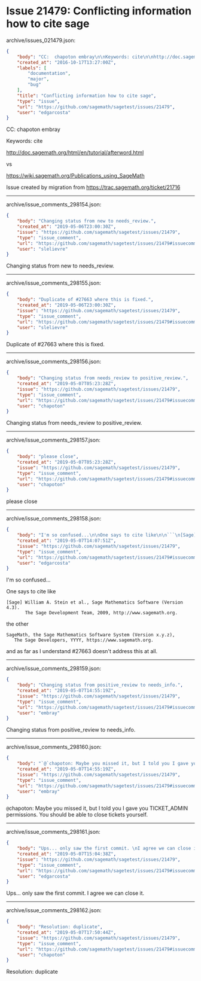 # Issue 21479: Conflicting information how to cite sage

archive/issues_021479.json:
```json
{
    "body": "CC:  chapoton embray\n\nKeywords: cite\n\nhttp://doc.sagemath.org/html/en/tutorial/afterword.html\n\nvs \n\nhttps://wiki.sagemath.org/Publications_using_SageMath\n\nIssue created by migration from https://trac.sagemath.org/ticket/21716\n\n",
    "created_at": "2016-10-17T13:27:00Z",
    "labels": [
        "documentation",
        "major",
        "bug"
    ],
    "title": "Conflicting information how to cite sage",
    "type": "issue",
    "url": "https://github.com/sagemath/sagetest/issues/21479",
    "user": "edgarcosta"
}
```
CC:  chapoton embray

Keywords: cite

http://doc.sagemath.org/html/en/tutorial/afterword.html

vs 

https://wiki.sagemath.org/Publications_using_SageMath

Issue created by migration from https://trac.sagemath.org/ticket/21716





---

archive/issue_comments_298154.json:
```json
{
    "body": "Changing status from new to needs_review.",
    "created_at": "2019-05-06T23:00:30Z",
    "issue": "https://github.com/sagemath/sagetest/issues/21479",
    "type": "issue_comment",
    "url": "https://github.com/sagemath/sagetest/issues/21479#issuecomment-298154",
    "user": "slelievre"
}
```

Changing status from new to needs_review.



---

archive/issue_comments_298155.json:
```json
{
    "body": "Duplicate of #27663 where this is fixed.",
    "created_at": "2019-05-06T23:00:30Z",
    "issue": "https://github.com/sagemath/sagetest/issues/21479",
    "type": "issue_comment",
    "url": "https://github.com/sagemath/sagetest/issues/21479#issuecomment-298155",
    "user": "slelievre"
}
```

Duplicate of #27663 where this is fixed.



---

archive/issue_comments_298156.json:
```json
{
    "body": "Changing status from needs_review to positive_review.",
    "created_at": "2019-05-07T05:23:28Z",
    "issue": "https://github.com/sagemath/sagetest/issues/21479",
    "type": "issue_comment",
    "url": "https://github.com/sagemath/sagetest/issues/21479#issuecomment-298156",
    "user": "chapoton"
}
```

Changing status from needs_review to positive_review.



---

archive/issue_comments_298157.json:
```json
{
    "body": "please close",
    "created_at": "2019-05-07T05:23:28Z",
    "issue": "https://github.com/sagemath/sagetest/issues/21479",
    "type": "issue_comment",
    "url": "https://github.com/sagemath/sagetest/issues/21479#issuecomment-298157",
    "user": "chapoton"
}
```

please close



---

archive/issue_comments_298158.json:
```json
{
    "body": "I'm so confused...\n\nOne says to cite like\n\n```\n[Sage] William A. Stein et al., Sage Mathematics Software (Version 4.3).\n       The Sage Development Team, 2009, http://www.sagemath.org.\n```\n\nthe other \n\n```\nSageMath, the Sage Mathematics Software System (Version x.y.z),\n   The Sage Developers, YYYY, https://www.sagemath.org.\n```\n\nand as far as I understand #27663 doesn't address this at all.",
    "created_at": "2019-05-07T14:07:51Z",
    "issue": "https://github.com/sagemath/sagetest/issues/21479",
    "type": "issue_comment",
    "url": "https://github.com/sagemath/sagetest/issues/21479#issuecomment-298158",
    "user": "edgarcosta"
}
```

I'm so confused...

One says to cite like

```
[Sage] William A. Stein et al., Sage Mathematics Software (Version 4.3).
       The Sage Development Team, 2009, http://www.sagemath.org.
```

the other 

```
SageMath, the Sage Mathematics Software System (Version x.y.z),
   The Sage Developers, YYYY, https://www.sagemath.org.
```

and as far as I understand #27663 doesn't address this at all.



---

archive/issue_comments_298159.json:
```json
{
    "body": "Changing status from positive_review to needs_info.",
    "created_at": "2019-05-07T14:55:19Z",
    "issue": "https://github.com/sagemath/sagetest/issues/21479",
    "type": "issue_comment",
    "url": "https://github.com/sagemath/sagetest/issues/21479#issuecomment-298159",
    "user": "embray"
}
```

Changing status from positive_review to needs_info.



---

archive/issue_comments_298160.json:
```json
{
    "body": "`@`chapoton: Maybe you missed it, but I told you I gave you TICKET_ADMIN permissions.  You should be able to close tickets yourself.",
    "created_at": "2019-05-07T14:55:19Z",
    "issue": "https://github.com/sagemath/sagetest/issues/21479",
    "type": "issue_comment",
    "url": "https://github.com/sagemath/sagetest/issues/21479#issuecomment-298160",
    "user": "embray"
}
```

`@`chapoton: Maybe you missed it, but I told you I gave you TICKET_ADMIN permissions.  You should be able to close tickets yourself.



---

archive/issue_comments_298161.json:
```json
{
    "body": "Ups... only saw the first commit. \nI agree we can close it.",
    "created_at": "2019-05-07T15:04:38Z",
    "issue": "https://github.com/sagemath/sagetest/issues/21479",
    "type": "issue_comment",
    "url": "https://github.com/sagemath/sagetest/issues/21479#issuecomment-298161",
    "user": "edgarcosta"
}
```

Ups... only saw the first commit. 
I agree we can close it.



---

archive/issue_comments_298162.json:
```json
{
    "body": "Resolution: duplicate",
    "created_at": "2019-05-07T17:50:44Z",
    "issue": "https://github.com/sagemath/sagetest/issues/21479",
    "type": "issue_comment",
    "url": "https://github.com/sagemath/sagetest/issues/21479#issuecomment-298162",
    "user": "chapoton"
}
```

Resolution: duplicate
